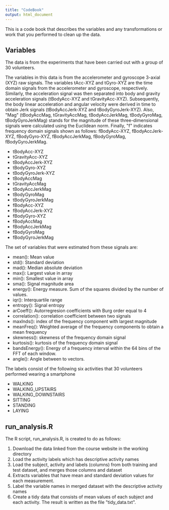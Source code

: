 ```yaml
---
title: "CodeBook"
output: html_document
---
```



This is a code book that describes the variables and any transformations or work that you performed to clean up the data.


## Variables

The data is from the experiments that have been carried out with a group of 30 volunteers. 

The variables in this data is from the accelerometer and gyroscope 3-axial (XYZ) raw signals. The variables tAcc-XYZ and tGyro-XYZ are the time domain signals from the accelerometer and gyroscope, respectively. Similarly, the acceleration signal was then separated into body and gravity acceleration signals (tBodyAcc-XYZ and tGravityAcc-XYZ). Subsequently, the body linear acceleration and angular velocity were derived in time to obtain Jerk signals (tBodyAccJerk-XYZ and tBodyGyroJerk-XYZ). Also, "Mag" (tBodyAccMag, tGravityAccMag, tBodyAccJerkMag, tBodyGyroMag, tBodyGyroJerkMag) stands for the magnitude of these three-dimensional signals were calculated using the Euclidean norm. Finally, "f" indicates frequency domain signals shown as follows: fBodyAcc-XYZ, fBodyAccJerk-XYZ, fBodyGyro-XYZ, fBodyAccJerkMag, fBodyGyroMag, fBodyGyroJerkMag.


- tBodyAcc-XYZ
- tGravityAcc-XYZ
- tBodyAccJerk-XYZ
- tBodyGyro-XYZ
- tBodyGyroJerk-XYZ
- tBodyAccMag
- tGravityAccMag
- tBodyAccJerkMag
- tBodyGyroMag
- tBodyGyroJerkMag
- fBodyAcc-XYZ
- fBodyAccJerk-XYZ
- fBodyGyro-XYZ
- fBodyAccMag
- fBodyAccJerkMag
- fBodyGyroMag
- fBodyGyroJerkMag


The set of variables that were estimated from these signals are: 

- mean(): Mean value
- std(): Standard deviation
- mad(): Median absolute deviation 
- max(): Largest value in array
- min(): Smallest value in array
- sma(): Signal magnitude area
- energy(): Energy measure. Sum of the squares divided by the number of values. 
- iqr(): Interquartile range 
- entropy(): Signal entropy
- arCoeff(): Autorregresion coefficients with Burg order equal to 4
- correlation(): correlation coefficient between two signals
- maxInds(): index of the frequency component with largest magnitude
- meanFreq(): Weighted average of the frequency components to obtain a mean frequency
- skewness(): skewness of the frequency domain signal 
- kurtosis(): kurtosis of the frequency domain signal 
- bandsEnergy(): Energy of a frequency interval within the 64 bins of the FFT of each window.
- angle(): Angle between to vectors.



The labels consist of the following six activities that 30 volunteers performed wearing a smartphone

- WALKING
- WALKING_UPSTAIRS
- WALKING_DOWNSTAIRS
- SITTING
- STANDING
- LAYING


## run_analysis.R

The R script, run_analysis.R, is created to do as follows:

1. Download the data linked from the course website in the working directory
2. Load the activity labels which has descriptive activity names
3. Load the subject, activity and labels (columns) from both training and test dataset, and merges those columns and dataset 
4. Extracts variables that have mean and standard deviation values for each measurement.
5. Label the variable names in merged dataset with the descriptive activity names
6. Create a tidy data that consists of mean values of each subject and each activity. The result is written as the file "tidy_data.txt".

